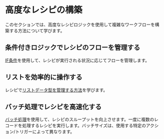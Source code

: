  # 高度なレシピの構築
このセクションでは、高度なレシピロジックを使用して複雑なワークフローを構築する方法について学びます。

## 条件付きロジックでレシピのフローを管理する
[IF条件](/features/if-conditions.md)を使用して、レシピが実行される状況に応じてフローを管理します。

## リストを効率的に操作する
レシピで[リストデータ型を管理する方法](/features/list-management.md)を学びます。

## バッチ処理でレシピを高速化する
[バッチ処理](/features/batch-processing.md)を使用して、レシピのスループットを向上させます。一度に複数のレコードを処理するレシピを実行します。バッチサイズは、使用する特定のアクション/トリガーによって異なります。